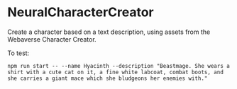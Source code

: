 # NeuralCharacterCreator
Create a character based on a text description, using assets from the Webaverse Character Creator.

To test:
```
npm run start -- --name Hyacinth --description "Beastmage. She wears a shirt with a cute cat on it, a fine white labcoat, combat boots, and she carries a giant mace which she bludgeons her enemies with."
```